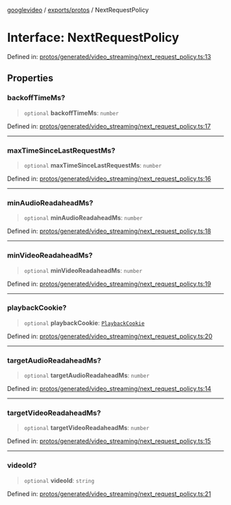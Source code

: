 [googlevideo](../../../README.md) / [exports/protos](../README.md) / NextRequestPolicy

# Interface: NextRequestPolicy

Defined in: [protos/generated/video\_streaming/next\_request\_policy.ts:13](https://github.com/LuanRT/googlevideo/blob/cc730b4dbadc5ae882d6aa28d716e442943577fa/protos/generated/video_streaming/next_request_policy.ts#L13)

## Properties

### backoffTimeMs?

> `optional` **backoffTimeMs**: `number`

Defined in: [protos/generated/video\_streaming/next\_request\_policy.ts:17](https://github.com/LuanRT/googlevideo/blob/cc730b4dbadc5ae882d6aa28d716e442943577fa/protos/generated/video_streaming/next_request_policy.ts#L17)

***

### maxTimeSinceLastRequestMs?

> `optional` **maxTimeSinceLastRequestMs**: `number`

Defined in: [protos/generated/video\_streaming/next\_request\_policy.ts:16](https://github.com/LuanRT/googlevideo/blob/cc730b4dbadc5ae882d6aa28d716e442943577fa/protos/generated/video_streaming/next_request_policy.ts#L16)

***

### minAudioReadaheadMs?

> `optional` **minAudioReadaheadMs**: `number`

Defined in: [protos/generated/video\_streaming/next\_request\_policy.ts:18](https://github.com/LuanRT/googlevideo/blob/cc730b4dbadc5ae882d6aa28d716e442943577fa/protos/generated/video_streaming/next_request_policy.ts#L18)

***

### minVideoReadaheadMs?

> `optional` **minVideoReadaheadMs**: `number`

Defined in: [protos/generated/video\_streaming/next\_request\_policy.ts:19](https://github.com/LuanRT/googlevideo/blob/cc730b4dbadc5ae882d6aa28d716e442943577fa/protos/generated/video_streaming/next_request_policy.ts#L19)

***

### playbackCookie?

> `optional` **playbackCookie**: [`PlaybackCookie`](PlaybackCookie.md)

Defined in: [protos/generated/video\_streaming/next\_request\_policy.ts:20](https://github.com/LuanRT/googlevideo/blob/cc730b4dbadc5ae882d6aa28d716e442943577fa/protos/generated/video_streaming/next_request_policy.ts#L20)

***

### targetAudioReadaheadMs?

> `optional` **targetAudioReadaheadMs**: `number`

Defined in: [protos/generated/video\_streaming/next\_request\_policy.ts:14](https://github.com/LuanRT/googlevideo/blob/cc730b4dbadc5ae882d6aa28d716e442943577fa/protos/generated/video_streaming/next_request_policy.ts#L14)

***

### targetVideoReadaheadMs?

> `optional` **targetVideoReadaheadMs**: `number`

Defined in: [protos/generated/video\_streaming/next\_request\_policy.ts:15](https://github.com/LuanRT/googlevideo/blob/cc730b4dbadc5ae882d6aa28d716e442943577fa/protos/generated/video_streaming/next_request_policy.ts#L15)

***

### videoId?

> `optional` **videoId**: `string`

Defined in: [protos/generated/video\_streaming/next\_request\_policy.ts:21](https://github.com/LuanRT/googlevideo/blob/cc730b4dbadc5ae882d6aa28d716e442943577fa/protos/generated/video_streaming/next_request_policy.ts#L21)
